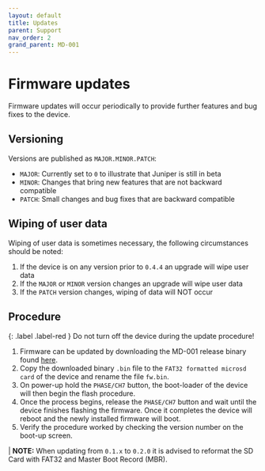 ```yaml
---
layout: default
title: Updates
parent: Support
nav_order: 2
grand_parent: MD-001
---
```


# Firmware updates

Firmware updates will occur periodically to provide further features and bug fixes to the device. 

## Versioning

Versions are published as `MAJOR.MINOR.PATCH`:
 - `MAJOR`: Currently set to `0` to illustrate that Juniper is still in beta
 - `MINOR`: Changes that bring new features that are not backward compatible
 - `PATCH`: Small changes and bug fixes that are backward compatible

## Wiping of user data

Wiping of user data is sometimes necessary, the following circumstances should be noted:

1. If the device is on any version prior to `0.4.4` an upgrade will wipe user data
2. If the `MAJOR` or `MINOR` version changes an upgrade will wipe user data
3. If the `PATCH` version changes, wiping of data will NOT occur

## Procedure

{: .label .label-red }
Do not turn off the device during the update procedure! 

1. Firmware can be updated by downloading the MD-001 release binary found [here](../changelog.html). 
2. Copy the downloaded binary `.bin` file to the `FAT32 formatted microsd card` of the device and rename the file `fw.bin`.
3. On power-up hold the `PHASE/CH7` button, the boot-loader of the device will then begin the flash procedure. 
4. Once the process begins, release the `PHASE/CH7` button and wait until the device finishes flashing the firmware. Once it completes the device will reboot and the newly installed firmware will boot. 
5. Verify the procedure worked by checking the version number on the boot-up screen.


| __NOTE:__ When updating from `0.1.x` to `0.2.0` it is advised to reformat the SD Card with FAT32 and Master Boot Record (MBR).
